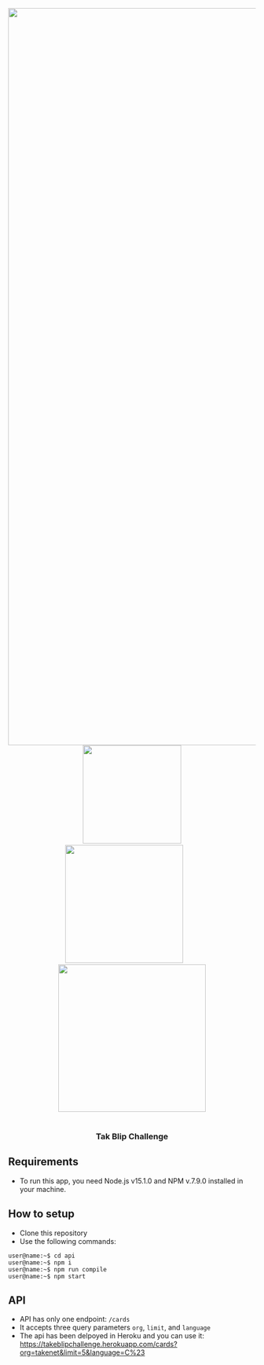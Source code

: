 <div align="center">
  <img src="https://encrypted-tbn0.gstatic.com/images?q=tbn:ANd9GcRtmAyNB0XJKRhS4zMU6heS64Ghm-xxYiVyyUfNQ1QdjsEFJW-SiBCdJH3_Af0rWPnaXfA&usqp=CAU" width="1500px">
  <span> &nbsp &nbsp &nbsp &nbsp</span>
  <img src="https://encrypted-tbn0.gstatic.com/images?q=tbn:ANd9GcS7WVmSy2jD2i1h_quzZb3upizNZ-W1gIcwvU0IBqLUtdnoTXdAviPbwIekRywq34myqA&usqp=CAU" width="200px"> 
  <span> &nbsp &nbsp &nbsp &nbsp</span>
  <img src="https://expressjs.com/images/express-facebook-share.png" width="240px">
  <span> &nbsp &nbsp &nbsp &nbsp</span>
  <img src="https://www.hostko.si/blog/wp-content/uploads/2019/07/nodejs-logo.png" width="300px">
</div>
<br />

<div align="center">
  <h3> Tak Blip Challenge </h3>
</div>

## Requirements
 - To run this app, you need Node.js v15.1.0 and NPM v.7.9.0 installed in your machine.

## How to setup
 - Clone this repository
 - Use the following commands: 
  ```console
  user@name:~$ cd api
  user@name:~$ npm i
  user@name:~$ npm run compile
  user@name:~$ npm start
  ```
 
 ## API
  - API has only one endpoint: `/cards`
  - It accepts three query parameters `org`, `limit`, and `language`
  - The api has been delpoyed in Heroku and you can use it: https://takeblipchallenge.herokuapp.com/cards?org=takenet&limit=5&language=C%23 


